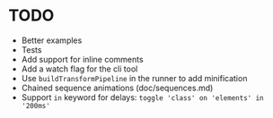 # TODO

- Better examples
- Tests
- Add support for inline comments
- Add a watch flag for the cli tool
- Use `buildTransformPipeline` in the runner to add minification
- Chained sequence animations (doc/sequences.md)
- Support `in` keyword for delays: `toggle 'class' on 'elements' in '200ms'`

